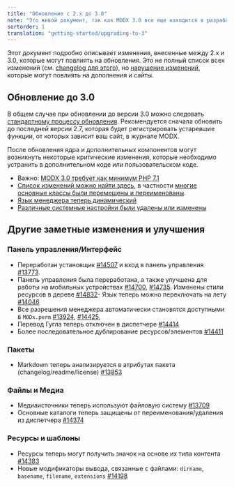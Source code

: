 ```yaml
---
title: "Обновление с 2.x до 3.0"
note: "Это живой документ, так как MODX 3.0 все еще находится в разработке. В настоящее время еще не рекомендуется обновлять сайты до MODX 3.0, если вы не являетесь разработчиком, который хочет протестировать и подготовить свои дополнения".
sortorder: 1
translation: "getting-started/upgrading-to-3"
---
```


Этот документ подробно описывает изменения, внесенные между 2.x и 3.0, которые могут повлиять на обновления. Это не полный список всех изменений (см. [changelog для этого](https://github.com/modxcms/revolution/blob/3.x/core/docs/changelog.txt)), но [нарушение изменений](getting-started/upgrading-to-3.0/breaking-changes), которые могут повлиять на дополнения и сайты.

## Обновление до 3.0

В общем случае при обновлении до версии 3.0 можно следовать [стандартному процессу обновления](getting-started/maintenance/upgrading). Рекомендуется сначала обновить до последней версии 2.7, которая будет регистрировать устаревшие функции, от которых зависит ваш сайт, в журнале MODX.

После обновления ядра и дополнительных компонентов могут возникнуть некоторые критические изменения, которые необходимо устранить в дополнительном коде или пользовательском коде.

-   Важно: [MODX 3.0 требует как минимум PHP 7.1](getting-started/upgrading-to-3.0/requirements)
-   [Список изменений можно найти здесь](getting-started/upgrading-to-3.0/breaking-changes), в частности [многие основные классы были перемещены и переименованы](getting-started/upgrading-to-3.0/class-names).
-   [Язык менеджера теперь динамический](getting-started/upgrading-to-3.0/manager-language)
-   [Различные системные настройки были удалены или изменены](getting-started/upgrading-to-3.0/system-settings)

## Другие заметные изменения и улучшения

### Панель управления/Интерфейс

-   Переработан установщик [#14507](https://github.com/modxcms/revolution/pull/14507) и вход в панель управления [#13773](https://github.com/modxcms/revolution/pull/13773).
-   Панель управления была переработана, а также улучшена для работы на мобильных устройствах [#14700](https://github.com/modxcms/revolution/pull/14700), [#14735](https://github.com/modxcms/revolution/pull/14735). Изменены стили ресурсов в дереве [#14832](https://github.com/modxcms/revolution/pull/14832)- Язык теперь можно переключать на лету [#14046](https://github.com/modxcms/revolution/pull/14046)
-   Все разрешения менеджера автоматически становятся доступными в `MODx.perm` [#13924](https://github.com/modxcms/revolution/pull/13924), [#14425](https://github.com/modxcms/revolution/pull/14425),
-   Перевод Гугла теперь отключен в диспетчере [#14414](https://github.com/modxcms/revolution/pull/14414)
-   Более последовательное дублирование ресурсов/элементов [#14411](https://github.com/modxcms/revolution/pull/14411)

### Пакеты

-   Markdown теперь анализируется в атрибутах пакета (changelog/readme/license) [#13853](https://github.com/modxcms/revolution/pull/13853)

### Файлы и Медиа

-   Медиаисточники теперь используют файловую систему [#13709](https://github.com/modxcms/revolution/pull/13709)
-   Основные каталоги теперь защищены от переименования/удаления из диспетчера [#14374](https://github.com/modxcms/revolution/pull/14374)

### Ресурсы и шаблоны

-   Ресурсы теперь могут получить значок на основе их типа контента [#14383](https://github.com/modxcms/revolution/pull/14383)
-   Новые модификаторы вывода, связанные с файлами: `dirname`, `basename`, `filename`, `extensions` [#14198](https://github.com/modxcms/revolution/pull/14198)
